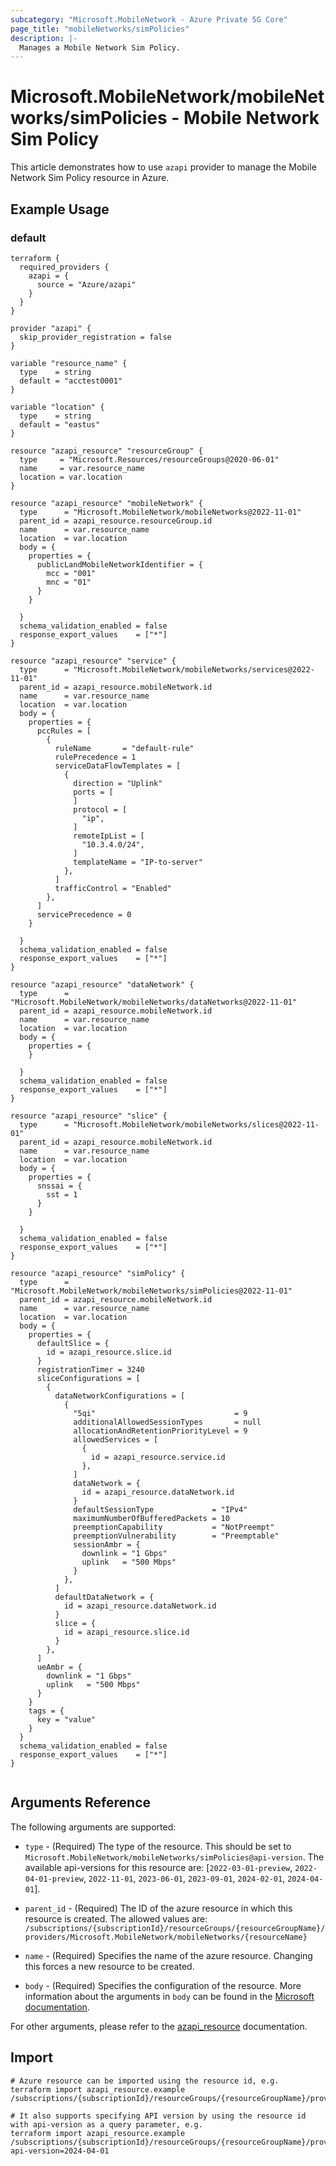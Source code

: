 ```yaml
---
subcategory: "Microsoft.MobileNetwork - Azure Private 5G Core"
page_title: "mobileNetworks/simPolicies"
description: |-
  Manages a Mobile Network Sim Policy.
---
```


# Microsoft.MobileNetwork/mobileNetworks/simPolicies - Mobile Network Sim Policy

This article demonstrates how to use `azapi` provider to manage the Mobile Network Sim Policy resource in Azure.



## Example Usage

### default

```hcl
terraform {
  required_providers {
    azapi = {
      source = "Azure/azapi"
    }
  }
}

provider "azapi" {
  skip_provider_registration = false
}

variable "resource_name" {
  type    = string
  default = "acctest0001"
}

variable "location" {
  type    = string
  default = "eastus"
}

resource "azapi_resource" "resourceGroup" {
  type     = "Microsoft.Resources/resourceGroups@2020-06-01"
  name     = var.resource_name
  location = var.location
}

resource "azapi_resource" "mobileNetwork" {
  type      = "Microsoft.MobileNetwork/mobileNetworks@2022-11-01"
  parent_id = azapi_resource.resourceGroup.id
  name      = var.resource_name
  location  = var.location
  body = {
    properties = {
      publicLandMobileNetworkIdentifier = {
        mcc = "001"
        mnc = "01"
      }
    }

  }
  schema_validation_enabled = false
  response_export_values    = ["*"]
}

resource "azapi_resource" "service" {
  type      = "Microsoft.MobileNetwork/mobileNetworks/services@2022-11-01"
  parent_id = azapi_resource.mobileNetwork.id
  name      = var.resource_name
  location  = var.location
  body = {
    properties = {
      pccRules = [
        {
          ruleName       = "default-rule"
          rulePrecedence = 1
          serviceDataFlowTemplates = [
            {
              direction = "Uplink"
              ports = [
              ]
              protocol = [
                "ip",
              ]
              remoteIpList = [
                "10.3.4.0/24",
              ]
              templateName = "IP-to-server"
            },
          ]
          trafficControl = "Enabled"
        },
      ]
      servicePrecedence = 0
    }

  }
  schema_validation_enabled = false
  response_export_values    = ["*"]
}

resource "azapi_resource" "dataNetwork" {
  type      = "Microsoft.MobileNetwork/mobileNetworks/dataNetworks@2022-11-01"
  parent_id = azapi_resource.mobileNetwork.id
  name      = var.resource_name
  location  = var.location
  body = {
    properties = {
    }

  }
  schema_validation_enabled = false
  response_export_values    = ["*"]
}

resource "azapi_resource" "slice" {
  type      = "Microsoft.MobileNetwork/mobileNetworks/slices@2022-11-01"
  parent_id = azapi_resource.mobileNetwork.id
  name      = var.resource_name
  location  = var.location
  body = {
    properties = {
      snssai = {
        sst = 1
      }
    }

  }
  schema_validation_enabled = false
  response_export_values    = ["*"]
}

resource "azapi_resource" "simPolicy" {
  type      = "Microsoft.MobileNetwork/mobileNetworks/simPolicies@2022-11-01"
  parent_id = azapi_resource.mobileNetwork.id
  name      = var.resource_name
  location  = var.location
  body = {
    properties = {
      defaultSlice = {
        id = azapi_resource.slice.id
      }
      registrationTimer = 3240
      sliceConfigurations = [
        {
          dataNetworkConfigurations = [
            {
              "5qi"                               = 9
              additionalAllowedSessionTypes       = null
              allocationAndRetentionPriorityLevel = 9
              allowedServices = [
                {
                  id = azapi_resource.service.id
                },
              ]
              dataNetwork = {
                id = azapi_resource.dataNetwork.id
              }
              defaultSessionType             = "IPv4"
              maximumNumberOfBufferedPackets = 10
              preemptionCapability           = "NotPreempt"
              preemptionVulnerability        = "Preemptable"
              sessionAmbr = {
                downlink = "1 Gbps"
                uplink   = "500 Mbps"
              }
            },
          ]
          defaultDataNetwork = {
            id = azapi_resource.dataNetwork.id
          }
          slice = {
            id = azapi_resource.slice.id
          }
        },
      ]
      ueAmbr = {
        downlink = "1 Gbps"
        uplink   = "500 Mbps"
      }
    }
    tags = {
      key = "value"
    }
  }
  schema_validation_enabled = false
  response_export_values    = ["*"]
}


```



## Arguments Reference

The following arguments are supported:

* `type` - (Required) The type of the resource. This should be set to `Microsoft.MobileNetwork/mobileNetworks/simPolicies@api-version`. The available api-versions for this resource are: [`2022-03-01-preview`, `2022-04-01-preview`, `2022-11-01`, `2023-06-01`, `2023-09-01`, `2024-02-01`, `2024-04-01`].

* `parent_id` - (Required) The ID of the azure resource in which this resource is created. The allowed values are:  
  `/subscriptions/{subscriptionId}/resourceGroups/{resourceGroupName}/providers/Microsoft.MobileNetwork/mobileNetworks/{resourceName}`

* `name` - (Required) Specifies the name of the azure resource. Changing this forces a new resource to be created.

* `body` - (Required) Specifies the configuration of the resource. More information about the arguments in `body` can be found in the [Microsoft documentation](https://learn.microsoft.com/en-us/azure/templates/Microsoft.MobileNetwork/mobileNetworks/simPolicies?pivots=deployment-language-terraform).

For other arguments, please refer to the [azapi_resource](https://registry.terraform.io/providers/Azure/azapi/latest/docs/resources/resource) documentation.

## Import

 ```shell
 # Azure resource can be imported using the resource id, e.g.
 terraform import azapi_resource.example /subscriptions/{subscriptionId}/resourceGroups/{resourceGroupName}/providers/Microsoft.MobileNetwork/mobileNetworks/{resourceName}/simPolicies/{resourceName}
 
 # It also supports specifying API version by using the resource id with api-version as a query parameter, e.g.
 terraform import azapi_resource.example /subscriptions/{subscriptionId}/resourceGroups/{resourceGroupName}/providers/Microsoft.MobileNetwork/mobileNetworks/{resourceName}/simPolicies/{resourceName}?api-version=2024-04-01
 ```
